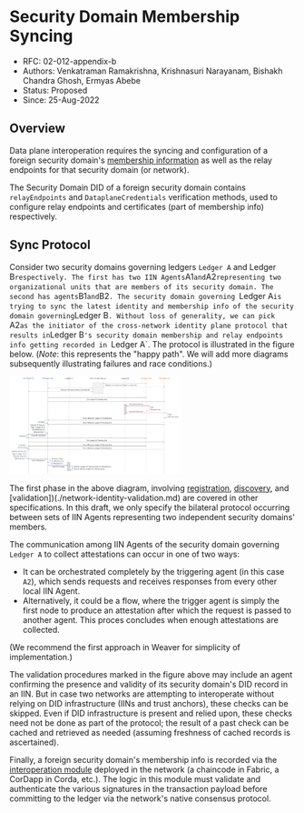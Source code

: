 <!--
 Copyright IBM Corp. All Rights Reserved.

 SPDX-License-Identifier: CC-BY-4.0
 -->
# Security Domain Membership Syncing

- RFC: 02-012-appendix-b
- Authors: Venkatraman Ramakrishna, Krishnasuri Narayanam, Bishakh Chandra Ghosh, Ermyas Abebe
- Status: Proposed
- Since: 25-Aug-2022

## Overview

Data plane interoperation requires the syncing and configuration of a foreign security domain's [membership information](../../formats/network/membership.md) as well as the relay endpoints for that security domain (or network).

The Security Domain DID of a foreign security domain contains `relayEndpoints` and `DataplaneCredentials` verification methods, used to configure relay endpoints and certificates (part of membership info) respectively.

## Sync Protocol

Consider two security domains governing ledgers `Ledger A` and Ledger B` respectively. The first has two IIN Agents `A1` and `A2` representing two organizational units that are members of its security domain. The second has agents `B1` and `B2`. The security domain governing `Ledger A` is trying to sync the latest identity and membership info of the security domain governing `Ledger B`. Without loss of generality, we can pick `A2` as the initiator of the cross-network identity plane protocol that results in `Ledger B`'s security domain membership and relay endpoints info getting recorded in `Ledger A`. The protocol is illustrated in the figure below. (_Note_: this represents the "happy path". We will add more diagrams subsequently illustrating failures and race conditions.)

<img src="../../resources/images/identity-sync.png" width=60%>

The first phase in the above diagram, involving [registration](./identity-syncing.md), [discovery](../discovery/discovery.md), and [validation])(./network-identity-validation.md) are covered in other specifications. In this draft, we only specify the bilateral protocol occurring between sets of IIN Agents representing two independent security domains' members.

The communication among IIN Agents of the security domain governing `Ledger A` to collect attestations can occur in one of two ways:
  * It can be orchestrated completely by the triggering agent (in this case `A2`), which sends requests and receives responses from every other local IIN Agent.
  * Alternatively, it could be a flow, where the trigger agent is simply the first node to produce an attestation after which the request is passed to another agent. This proces concludes when enough attestations are collected.

(We recommend the first approach in Weaver for simplicity of implementation.)

The validation procedures marked in the figure above may include an agent confirming the presence and validity of its security domain's DID record in an IIN. But in case two networks are attempting to interoperate without relying on DID infrastructure (IINs and trust anchors), these checks can be skipped. Even if DID infrastructure is present and relied upon, these checks need not be done as part of the protocol; the result of a past check can be cached and retrieved as needed (assuming freshness of cached records is ascertained).

Finally, a foreign security domain's membership info is recorded via the [interoperation module](../../models/infrastructure/interoperation-modules.md) deployed in the network (a chaincode in Fabric, a CorDapp in Corda, etc.). The logic in this module must validate and authenticate the various signatures in the transaction payload before committing to the ledger via the network's native consensus protocol.

